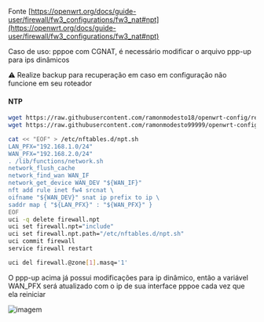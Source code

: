 Fonte [https://openwrt.org/docs/guide-user/firewall/fw3_configurations/fw3_nat#npt](https://openwrt.org/docs/guide-user/firewall/fw3_configurations/fw3_nat#npt)

Caso de uso: pppoe com CGNAT, é necessário modificar o arquivo ppp-up para ips dinâmicos

:warning: Realize backup para recuperação em caso em configuração não funcione em seu roteador

#### NTP
```bash
wget https://raw.githubusercontent.com/ramonmodesto18/openwrt-config/refs/heads/main/ppp/ppp.sh -O /lib/netifd/proto/ppp.sh
wget https://raw.githubusercontent.com/ramonmodesto99999/openwrt-config/refs/heads/main/ppp/ppp-up1 -O /lib/netifd/ppp-up

cat << "EOF" > /etc/nftables.d/npt.sh
LAN_PFX="192.168.1.0/24"
WAN_PFX="192.168.2.0/24"
. /lib/functions/network.sh
network_flush_cache
network_find_wan WAN_IF
network_get_device WAN_DEV "${WAN_IF}"
nft add rule inet fw4 srcnat \
oifname "${WAN_DEV}" snat ip prefix to ip \
saddr map { "${LAN_PFX}" : "${WAN_PFX}" }
EOF
uci -q delete firewall.npt
uci set firewall.npt="include"
uci set firewall.npt.path="/etc/nftables.d/npt.sh"
uci commit firewall
service firewall restart

uci del firewall.@zone[1].masq='1'
```
O ppp-up acima já possui modificações para ip dinâmico, então a variável WAN_PFX será atualizado com o ip de sua interface pppoe cada vez que ela reiniciar

![imagem](https://github.com/ramonmodesto99999/openwrt-config/blob/main/ntp/Captura%20de%20tela%20de%202025-09-19%2010-13-30.png)
